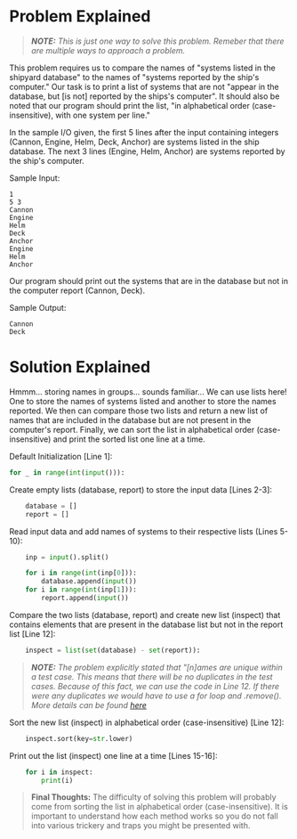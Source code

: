 # Problem Explained

>***NOTE:*** *This is just one way to solve this problem. Remeber that there are multiple ways to approach a problem.*

This problem requires us to compare the names of "systems listed in the shipyard database" to the names of "systems reported by the ship's computer." Our task is to print a list of systems that are not "appear in the database, but [is not] reported by the ships's computer". It should also be noted that our program should print the list, "in alphabetical order (case-insensitive), with one system per line."

In the sample I/O given, the first 5 lines after the input containing integers (Cannon, Engine, Helm, Deck, Anchor) are systems listed in the ship database. The next 3 lines (Engine, Helm, Anchor) are systems reported by the ship's computer.

Sample Input:

```
1
5 3
Cannon
Engine
Helm
Deck
Anchor
Engine
Helm
Anchor
```

Our program should print out the systems that are in the database but not in the computer report (Cannon, Deck).

Sample Output:

```
Cannon
Deck
```

# Solution Explained

Hmmm... storing names in groups... sounds familiar... We can use lists here! One to store the names of systems listed and another to store the names reported. We then can compare those two lists and return a new list of names that are included in the database but are not present in the computer's report. Finally, we can sort the list in alphabetical order (case-insensitive) and print the sorted list one line at a time.

Default Initialization [Line 1]:

```py
for _ in range(int(input())):
```

Create empty lists (database, report) to store the input data [Lines 2-3]:

```py
    database = []
    report = []
```

Read input data and add names of systems to their respective lists (Lines 5-10):

```py
    inp = input().split()

    for i in range(int(inp[0])):
        database.append(input())
    for i in range(int(inp[1])):
        report.append(input())
```

Compare the two lists (database, report) and create new list (inspect) that contains elements that are present in the database list but not in the report list [Line 12]:

```py
    inspect = list(set(database) - set(report)):
```

>***NOTE:*** *The problem explicitly stated that "[n]ames are unique within a test case. This means that there will be no duplicates in the test cases. Because of this fact, we can use the code in Line 12. If there were any duplicates we would have to use a for loop and .remove(). More details can be found [here](../../README.md#operations)* 

Sort the new list (inspect) in alphabetical order (case-insensitive) [Line 12]:

```py
    inspect.sort(key=str.lower)
```

Print out the list (inspect) one line at a time [Lines 15-16]:

```py
    for i in inspect:
        print(i)
```

> **Final Thoughts:** The difficulty of solving this problem will probably come from sorting the list in alphabetical order (case-insensitive). It is important to understand how each method works so you do not fall into various trickery and traps you might be presented with.

